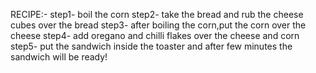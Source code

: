 RECIPE:-
step1- boil the corn
step2- take the bread and rub the cheese cubes over the bread
step3- after boiling the corn,put the corn over the cheese
step4- add oregano and chilli flakes over the cheese and corn
step5- put the sandwich inside the toaster and after few minutes the sandwich will be ready!